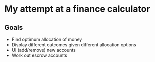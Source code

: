 # My attempt at a finance calculator

## Goals
- Find optimum allocation of money
- Display different outcomes given different allocation options
- UI (add/remove) new accounts
- Work out escrow accounts
